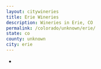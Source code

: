 ```yaml
---
layout: citywineries
title: Erie Wineries
description: Wineries in Erie, CO
permalink: /colorado/unknown/erie/
state: co
county: unknown
city: erie
---
```

-
